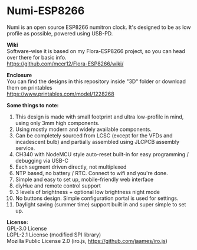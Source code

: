 # Numi-ESP8266
Numi is an open source ESP8266 numitron clock. It's designed to be as low profile as possible, powered using USB-PD.

**Wiki**  
Software-wise it is based on my Flora-ESP8266 project, so you can head over there for basic info.  
https://github.com/mcer12/Flora-ESP8266/wiki/

**Enclosure**  
You can find the designs in this repository inside "3D" folder or download them on printables  
https://www.printables.com/model/1228268

**Some things to note:**
1) This design is made with small footprint and ultra low-profile in mind, using only 3mm high components.
2) Using mostly modern and widely available components.
3) Can be completely sourced from LCSC (except for the VFDs and incadescent bulb) and partially assembled using JLCPCB assembly service.
4) CH340 with NodeMCU style auto-reset built-in for easy programming / debugging via USB-C
5) Each segment driven directly, not multiplexed
6) NTP based, no battery / RTC. Connect to wifi and you're done.
7) Simple and easy to set up, mobile-friendly web interface
8) diyHue and remote control support
9) 3 levels of brightness + optional low brightness night mode
10) No buttons design. Simple configuration portal is used for settings.
11) Daylight saving (summer time) support built in and super simple to set up.

**License:**  
GPL-3.0 License  
LGPL-2.1 License (modified SPI library)  
Mozilla Public License 2.0 (iro.js, https://github.com/jaames/iro.js)
